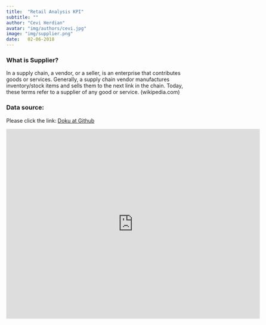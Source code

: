 ```yaml
---
title:  "Retail Analysis KPI"
subtitle: ""
author: "Cevi Herdian"
avatar: "img/authors/cevi.jpg"
image: "img/supplier.png"
date:   02-06-2018
---
```


### What is Supplier?
In a supply chain, a vendor, or a seller, is an enterprise that contributes goods or services. Generally, a supply chain vendor manufactures inventory/stock items and sells them to the next link in the chain. Today, these terms refer to a supplier of any good or service. (wikipedia.com)


### Data source:
Please click the link: [Doku at Github](https://github.com/itsmecevi/supplier-quality-sample)


<iframe width="680" height="510" src="https://app.powerbi.com/view?r=eyJrIjoiNmEzYzIwZmQtNGFmNC00MDM4LTljM2YtMWVhYWM3MzFkZWI1IiwidCI6IjU3NTMyN2Q0LTBmNGMtNGI5ZS1hNzE4LWQwOTViMWMyMzdiNSIsImMiOjh9" frameborder="0" allowFullScreen="true"></iframe>

